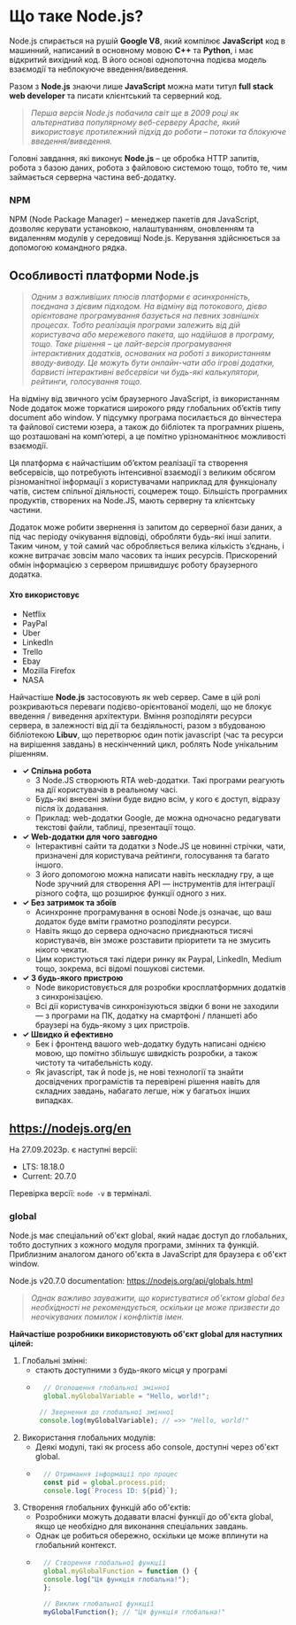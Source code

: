 # Що таке Node.js?

Node.js спирається на рушій **Google V8**, який компілює **JavaScript** код в машинний, написаний в основному мовою **C++** та **Python**, і має відкритий вихідний код. В його основі однопоточна подієва модель взаємодії та неблокуюче введення/виведення.

Разом з **Node.js** знаючи лише **JavaScript** можна мати титул **full stack web developer** та писати клієнтський та серверний код.

> _Перша версія Node.js побачила світ ще в 2009 році як альтернатива популярному веб-серверу Apache, який використовує протилежний підхід до роботи – потоки та блокуюче введення/виведення._

Головні завдання, які виконує **Node.js** – це обробка HTTP запитів, робота з базою даних, робота з файловою системою тощо, тобто те, чим займається серверна частина веб-додатку.


### NPM

NPM (Node Package Manager) – менеджер пакетів для JavaScript, дозволяє керувати установкою, налаштуванням, оновленням та видаленням модулів у середовищі Node.js. Керування здійснюється за допомогою командного рядка.


## Особливості платформи Node.js

> _Одним з важливіших плюсів платформи є асинхронність, поєднана з дієвим підходом. На відміну від потокового, дієво орієнтоване програмування базується на певних зовнішніх процесах. Тобто реалізація програми залежить від дій користувача або мережевого пакета, що надійшов в програму, тощо. Таке рішення – це лайт-версія програмування інтерактивних додатків, основаних на роботі з використанням вводу-виводу. Це можуть бути онлайн-чати або ігрові додатки, барвисті інтерактивні вебсервіси чи будь-які калькулятори, рейтинги, голосування тощо._

На відміну від звичного усім браузерного JavaScript, із використанням Node додаток може торкатися широкого ряду глобальних об’єктів типу document або window. У підсумку програма посилається до вінчестера та файлової системи юзера, а також до бібліотек та програмних рішень, що розташовані на комп’ютері, а це помітно урізноманітнює можливості взаємодії.

Ця платформа є найчастішим об’єктом реалізації та створення вебсервісів, що потребують інтенсивної взаємодії з великим обсягом різноманітної інформації з користувачами наприклад для функціоналу чатів, систем спільної діяльності, соцмереж тощо. Більшість програмних продуктів, створених на Node.JS, мають серверну та клієнтську частини.

Додаток може робити звернення із запитом до серверної бази даних, а під час періоду очікування відповіді, обробляти будь-які інші запити. Таким чином, у той самий час обробляється велика кількість з’єднань, і кожне витрачає зовсім мало часових та інших ресурсів. Прискорений обмін інформацією з сервером пришвидшує роботу браузерного додатка.

#### Хто використовує
* Netflix
* PayPal
* Uber
* LinkedIn
* Trello
* Ebay
* Mozilla Firefox
* NASA

Найчастіше **Node.js** застосовують як web сервер. Саме в цій ролі розкриваються переваги подієво-орієнтованої моделі, що не блокує введення / виведення архітектури. Вміння розподіляти ресурси сервера, в залежності від дії та бездіяльності, разом з вбудованою бібліотекою **Libuv**, що перетворює один потік javascript (час та ресурси на вирішення завдань) в нескінченний цикл, роблять Node унікальним рішенням.

* **✓ Спільна робота**
  + З Node.JS створюють RTA web-додатки. Такі програми реагують на дії користувачів в реальному часі.
  + Будь-які внесені зміни буде видно всім, у кого є доступ, відразу після їх додавання.
  + Приклад: web-додатки Google, де можна одночасно редагувати текстові файли, таблиці, презентації тощо.
* **✓ Web-додатки для чого завгодно**
  + Інтерактивні сайти та додатки з Node.JS це новинні стрічки, чати, призначені для користувача рейтинги, голосування та багато іншого.
  + З його допомогою можна написати навіть нескладну гру, а ще Node зручний для створення API — інструментів для інтеграції різного софта, що розширює функції одного з них.
* **✓ Без затримок та збоїв**
  + Асинхронне програмування в основі Node.js означає, що ваш додаток буде вміти грамотно розподіляти ресурси.
  + Навіть якщо до сервера одночасно приєднаються тисячі користувачів, він зможе розставити пріоритети та не змусить нікого чекати.
  + Цим користуються такі лідери ринку як Paypal, LinkedIn, Medium тощо, зокрема, всі відомі пошукові системи.
* **✓ З будь-якого пристрою**
  + Node використовується для розробки кросплатформних додатків з синхронізацією.
  + Всі дії користувачів синхронізуються звідки б вони не заходили — з програми на ПК, додатку на смартфоні / планшеті або браузері на будь-якому з цих пристроїв.
* **✓ Швидко й ефективно**
  + Бек і фронтенд вашого web-додатку будуть написані однією мовою, що помітно збільшує швидкість розробки, а також чистоту та читабельність коду.
  + Як javascript, так й node js, не нові технології та знайти досвідчених програмістів та перевірені рішення навіть для складних завдань, набагато легше, ніж у багатьох інших випадках.

## https://nodejs.org/en

На 27.09.2023р. є наступні версії:
  + LTS: 18.18.0
  + Current: 20.7.0

Перевірка версії: ``node -v`` в терміналі.


### global

Node.js має спеціальний об'єкт global, який надає доступ до глобальних, тобто доступних з кожного модуля програми, змінних та функцій. Приблизним аналогом даного об'єкта в JavaScript для браузера є об'єкт window.

Node.js v20.7.0 documentation: https://nodejs.org/api/globals.html
> _Однак важливо зауважити, що користуватися об'єктом global без необхідності не рекомендується, оскільки це може призвести до неочікуваних помилок і конфліктів імен._

**Найчастіше розробники використовують об'єкт global для наступних цілей:**
1. Глобальні змінні: 
    - стають доступними з будь-якого місця у програмі
    - ```javascript
        // Оголошення глобальної змінної
        global.myGlobalVariable = "Hello, world!";

       // Звернення до глобальної змінної
       console.log(myGlobalVariable); // =>> "Hello, world!"
      ```
2. Використання глобальних модулів: 
    - Деякі модулі, такі як process або console, доступні через об'єкт global.
    - ```javascript
        // Отримання інформації про процес
        const pid = global.process.pid;
        console.log(`Process ID: ${pid}`);
      ```
3. Створення глобальних функцій або об'єктів:
    - Розробники можуть додавати власні функції до об'єкта global, якщо це необхідно для виконання спеціальних завдань.
    - Однак це робиться обережно, оскільки це може вплинути на глобальний контекст.
    - ```javascript
        // Створення глобальної функції
        global.myGlobalFunction = function () {
        console.log("Ця функція глобальна!");
        };

        // Виклик глобальної функції
        myGlobalFunction(); // "Ця функція глобальна!"
      ```














